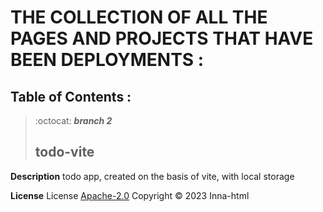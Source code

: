 # THE COLLECTION OF ALL THE PAGES AND PROJECTS THAT HAVE BEEN DEPLOYMENTS : 

##     Table of Contents : 
>:octocat: ***branch 2*** 
> ## todo-vite

**Description** todo app, created on the basis of vite, with local storage

**License** License [Apache-2.0](https://www.apache.org/licenses/LICENSE-2.0) Copyright © 2023 Inna-html
